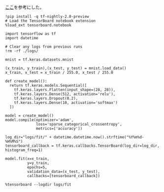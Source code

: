 [ここ](https://colab.research.google.com/github/tensorflow/tensorboard/blob/master/docs/r2/tensorboard_quickstart.ipynb)を参考にした。

```          
!pip install -q tf-nightly-2.0-preview
# Load the TensorBoard notebook extension
%load_ext tensorboard.notebook 
```   

```
import tensorflow as tf
import datetime
```          

``` 
# Clear any logs from previous runs
!rm -rf ./logs/ 
``` 

``` 
mnist = tf.keras.datasets.mnist

(x_train, y_train),(x_test, y_test) = mnist.load_data()
x_train, x_test = x_train / 255.0, x_test / 255.0

def create_model():
  return tf.keras.models.Sequential([
    tf.keras.layers.Flatten(input_shape=(28, 28)),
    tf.keras.layers.Dense(512, activation='relu'),
    tf.keras.layers.Dropout(0.2),
    tf.keras.layers.Dense(10, activation='softmax')
  ])
``` 

``` 
model = create_model()
model.compile(optimizer='adam',
              loss='sparse_categorical_crossentropy',
              metrics=['accuracy'])

log_dir="logs/fit/" + datetime.datetime.now().strftime("%Y%m%d-%H%M%S")
tensorboard_callback = tf.keras.callbacks.TensorBoard(log_dir=log_dir, histogram_freq=1)
         
model.fit(x=x_train, 
          y=y_train, 
          epochs=5, 
          validation_data=(x_test, y_test), 
          callbacks=[tensorboard_callback])
```

```          
%tensorboard --logdir logs/fit
```

